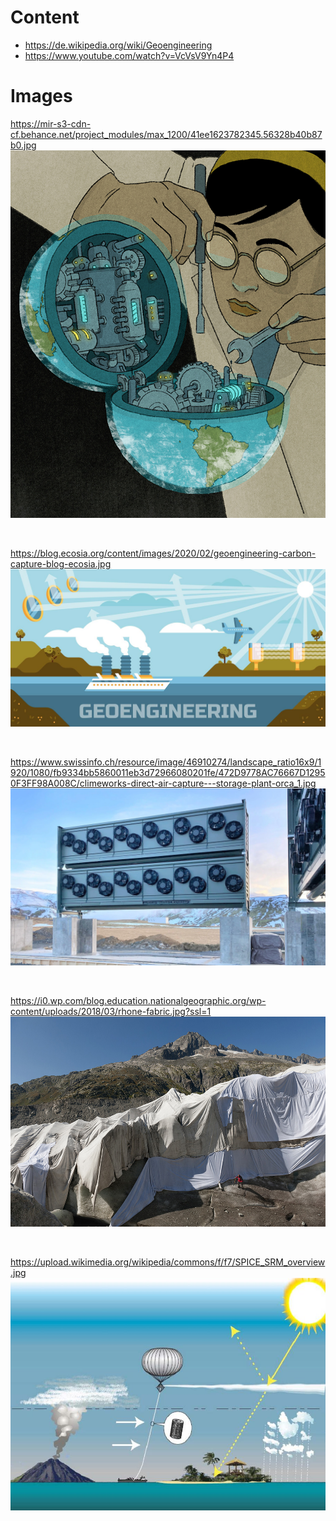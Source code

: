 # Content
- https://de.wikipedia.org/wiki/Geoengineering
- https://www.youtube.com/watch?v=VcVsV9Yn4P4


# Images


https://mir-s3-cdn-cf.behance.net/project_modules/max_1200/41ee1623782345.56328b40b87b0.jpg
![Geoengineer engineering](41ee1623782345.56328b40b87b0.jpg)

<br>

https://blog.ecosia.org/content/images/2020/02/geoengineering-carbon-capture-blog-ecosia.jpg
![cool geoengineering-themed banner](geoengineering-carbon-capture-blog-ecosia.jpg)

<br>

https://www.swissinfo.ch/resource/image/46910274/landscape_ratio16x9/1920/1080/fb9334bb5860011eb3d72966080201fe/472D9778AC76667D12950F3FF98A008C/climeworks-direct-air-capture---storage-plant-orca_1.jpg
![CO2 direct air capture machine](climeworks-direct-air-capture---storage-plant-orca_1.webp)

<br>

https://i0.wp.com/blog.education.nationalgeographic.org/wp-content/uploads/2018/03/rhone-fabric.jpg?ssl=1
![Alps blanket](rhone-fabric.jpg)

<br>

https://upload.wikimedia.org/wikipedia/commons/f/f7/SPICE_SRM_overview.jpg
![Aerosol balloon](SPICE_SRM_overview.jpg)